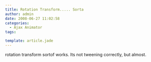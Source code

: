 ```yaml
---
title: Rotation Transform..... Sorta
author: admin
date: 2008-06-27 11:02:58
categories:
  - Ajax Animator
tags: 

template: article.jade
---
```


rotation transform sortof works. Its not tweening correctly, but almost.
